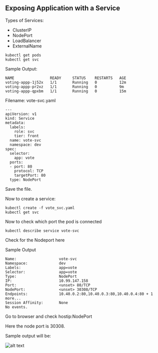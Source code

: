 ## Exposing Application with  a Service

Types of Services:
  * ClusterIP
  * NodePort
  * LoadBalancer
  * ExternalName

```
kubectl get pods
kubectl get svc
```

Sample Output:
```
NAME                READY     STATUS    RESTARTS   AGE
voting-appp-1j52x   1/1       Running   0          12m
voting-appp-pr2xz   1/1       Running   0          9m
voting-appp-qpxbm   1/1       Running   0          15m
```

Filename: vote-svc.yaml

```
---
apiVersion: v1
kind: Service
metadata:
  labels:
    role: svc
    tier: front
  name: vote-svc
  namespace: dev
spec:
  selector:
    app: vote
  ports:
  - port: 80
    protocol: TCP
    targetPort: 80
  type: NodePort
```

Save the file.

Now to create a service:

```
kubectl create -f vote_svc.yaml
kubectl get svc
```

Now to check which port the pod is connected
```
kubectl describe service vote-svc
```
Check for the Nodeport here

Sample Output
```
Name:                   vote-svc
Namespace:              dev
Labels:                 app=vote
Selector:               app=vote
Type:                   NodePort
IP:                     10.99.147.158
Port:                   <unset> 80/TCP
NodePort:               <unset> 30308/TCP
Endpoints:              10.40.0.2:80,10.40.0.3:80,10.40.0.4:80 + 1 more...
Session Affinity:       None
No events.
```

Go to browser and check hostip:NodePort

Here the node port is 30308.

Sample output will be:

![alt text](images/Vote.png "Voting APP")
